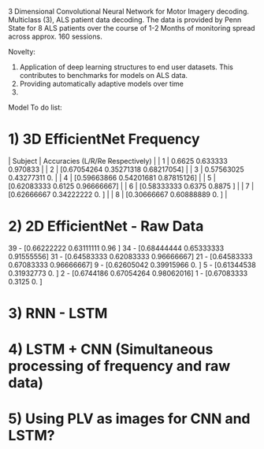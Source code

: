 3 Dimensional Convolutional Neural Network for Motor Imagery decoding. Multiclass (3), ALS patient data decoding. 
The data is provided by Penn State for 8 ALS patients over the course of 1-2 Months of monitoring spread across approx. 160 sessions.

Novelty: 
1) Application of deep learning structures to end user datasets. This contributes to benchmarks for models on ALS data.
2) Providing automatically adaptive models over time
3) 

Model To do list: 
# 1) 3D EfficientNet Frequency
| Subject | Accuracies (L/R/Re Respectively)              |
|    1    | 0.6625 0.633333 0.970833                      |
|    2    | [0.67054264 0.35271318 0.68217054]            |
|    3    | 0.57563025 0.43277311 0.                      |
|    4    | [0.59663866 0.54201681 0.87815126]            |
|    5    | [0.62083333 0.6125     0.96666667]            |
|    6    | [0.58333333 0.6375     0.8875    ]            |
|    7    | [0.62666667 0.34222222 0.        ]            |
|    8    | [0.30666667 0.60888889 0.        ]            |

# 2) 2D EfficientNet - Raw Data
39 - [0.66222222 0.63111111 0.96      ]
34 - [0.68444444 0.65333333 0.91555556]
31 - [0.64583333 0.62083333 0.96666667]
21 - [0.64583333 0.67083333 0.96666667]
9 - [0.62605042 0.39915966 0.        ]
5 - [0.61344538 0.31932773 0.        ]
2 - [0.6744186  0.67054264 0.98062016]
1 - [0.67083333 0.3125     0.        ]
   
# 3) RNN - LSTM
# 4) LSTM + CNN (Simultaneous processing of frequency and raw data)
# 5) Using PLV as images for CNN and LSTM?






